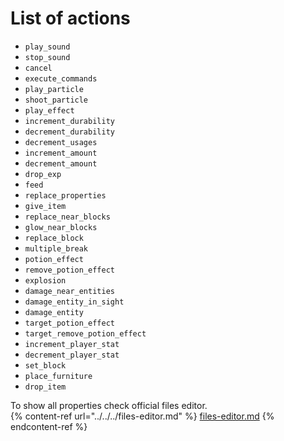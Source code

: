 # List of actions

* `play_sound`
* `stop_sound`
* `cancel`
* `execute_commands`
* `play_particle`
* `shoot_particle`
* `play_effect`
* `increment_durability`
* `decrement_durability`
* `decrement_usages`
* `increment_amount`
* `decrement_amount`
* `drop_exp`
* `feed`
* `replace_properties`
* `give_item`
* `replace_near_blocks`
* `glow_near_blocks`
* `replace_block`
* `multiple_break`
* `potion_effect`
* `remove_potion_effect`
* `explosion`
* `damage_near_entities`
* `damage_entity_in_sight`
* `damage_entity`
* `target_potion_effect`
* `target_remove_potion_effect`
* `increment_player_stat`
* `decrement_player_stat`
* `set_block`
* `place_furniture`
* `drop_item`

To show all properties check official files editor.\
{% content-ref url="../../../files-editor.md" %}
[files-editor.md](../../../files-editor.md)
{% endcontent-ref %}
